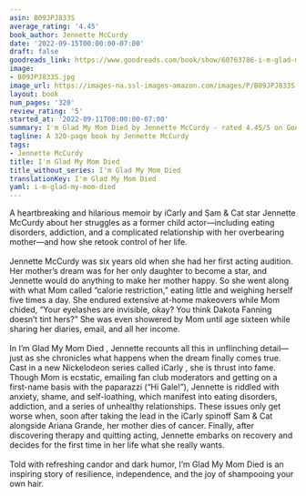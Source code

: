 ```yaml
---
asin: B09JPJ833S
average_rating: '4.45'
book_author: Jennette McCurdy
date: '2022-09-15T00:00:00-07:00'
draft: false
goodreads_link: https://www.goodreads.com/book/show/60763786-i-m-glad-my-mom-died
image:
- B09JPJ833S.jpg
image_url: https://images-na.ssl-images-amazon.com/images/P/B09JPJ833S.01._SCLZZZZZZZ.jpg
layout: book
num_pages: '320'
review_rating: '5'
started_at: '2022-09-11T00:00:00-07:00'
summary: I'm Glad My Mom Died by Jennette McCurdy - rated 4.45/5 on Goodreads
tagline: A 320-page book by Jennette McCurdy
tags:
- Jennette McCurdy
title: I'm Glad My Mom Died
title_without_series: I'm Glad My Mom Died
translationKey: I'm Glad My Mom Died
yaml: i-m-glad-my-mom-died
---
```


A heartbreaking and hilarious memoir by iCarly and Sam &amp; Cat star Jennette McCurdy about her struggles as a former child actor—including eating disorders, addiction, and a complicated relationship with her overbearing mother—and how she retook control of her life.<br /><br />Jennette McCurdy was six years old when she had her first acting audition. Her mother’s dream was for her only daughter to become a star, and Jennette would do anything to make her mother happy. So she went along with what Mom called “calorie restriction,” eating little and weighing herself five times a day. She endured extensive at-home makeovers while Mom chided, “Your eyelashes are invisible, okay? You think Dakota Fanning doesn’t tint hers?” She was even showered by Mom until age sixteen while sharing her diaries, email, and all her income.<br /><br />In I’m Glad My Mom Died , Jennette recounts all this in unflinching detail—just as she chronicles what happens when the dream finally comes true. Cast in a new Nickelodeon series called iCarly , she is thrust into fame. Though Mom is ecstatic, emailing fan club moderators and getting on a first-name basis with the paparazzi (“Hi Gale!”), Jennette is riddled with anxiety, shame, and self-loathing, which manifest into eating disorders, addiction, and a series of unhealthy relationships. These issues only get worse when, soon after taking the lead in the iCarly spinoff Sam &amp; Cat alongside Ariana Grande, her mother dies of cancer. Finally, after discovering therapy and quitting acting, Jennette embarks on recovery and decides for the first time in her life what she really wants.<br /><br />Told with refreshing candor and dark humor, I’m Glad My Mom Died is an inspiring story of resilience, independence, and the joy of shampooing your own hair.